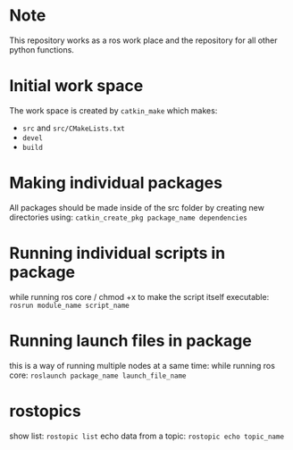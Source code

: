 # Note
This repository works as a ros work place and the repository for all other python functions.

# Initial work space
The work space is created by ```catkin_make``` which makes:
- ```src``` and ```src/CMakeLists.txt```
- ```devel```
- ```build```

# Making individual packages
All packages should be made inside of the src folder by creating new directories using:
```catkin_create_pkg package_name dependencies```

# Running individual scripts in package
while running ros core / chmod +x to make the script itself executable:
```rosrun module_name script_name```

# Running launch files in package
this is a way of running multiple nodes at a same time:
while running ros core:
```roslaunch package_name launch_file_name```

# rostopics
show list:
```rostopic list```
echo data from a topic:
```rostopic echo topic_name```